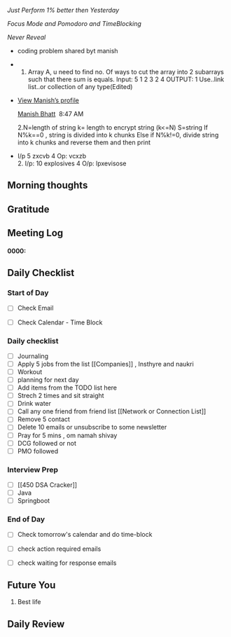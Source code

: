 *Just Perform 1% better then Yesterday*
 
 *Focus Mode and Pomodoro and TimeBlocking* 

 *Never Reveal*

- coding problem shared byt manish
-   1. Array A, u need to find no. Of ways to cut the array into 2 subarrays such that there sum is equals. Input: 5 1 2 3 2 4 OUTPUT: 1 Use..link list..or collection of any type(Edited)
    
-   [View Manish’s profile![Manish Bhatt](data:image/gif;base64,R0lGODlhAQABAIAAAAAAAP///yH5BAEAAAAALAAAAAABAAEAAAIBRAA7 "Manish Bhatt")](https://www.linkedin.com/in/manish-bhatt-310876189/)
    
    [Manish Bhatt](https://www.linkedin.com/in/manish-bhatt-310876189/)  8:47 AM
    
    2.N=length of string k= length to encrypt string (k<=N) S=string If N%k==0 , string is divided into k chunks Else if N%k!=0, divide string into k chunks and reverse them and then print
    
-   I/p 5 zxcvb 4 Op: vcxzb    
    2. I/p: 10 explosives 4 O/p: lpxevisose

## Morning thoughts

## Gratitude

## Meeting Log

#### 0000:


## Daily Checklist 

### Start of Day

- [ ] Check Email

- [ ] Check Calendar - Time Block


### Daily checklist

- [ ] Journaling
- [ ] Apply 5 jobs from the list  [[Companies]] , Insthyre and naukri
- [ ] Workout
- [ ] planning for next day
- [ ] Add items from the TODO list here
- [ ] Strech 2 times and sit straight
- [ ] Drink water 
- [ ] Call any one friend from friend list [[Network or Connection List]]
- [ ] Remove 5 contact
- [ ] Delete 10 emails or unsubscribe to some newsletter
- [ ] Pray for 5 mins , om namah shivay
- [ ] DCG followed or not 
- [ ] PMO followed

### Interview Prep
- [ ] [[450 DSA Cracker]]
- [ ] Java 
- [ ] Springboot

### End of Day
- [ ] Check tomorrow's calendar and do time-block
- [ ] check action required emails
- [ ] check waiting for response emails 


## Future You
1. Best life 
## Daily Review  


